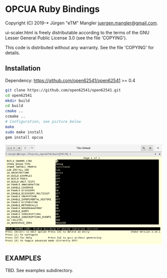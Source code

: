 # OPCUA Ruby Bindings

Copyright (C) 2019-* Jürgen "eTM" Mangler <juergen.mangler@gmail.com>.

ui-scaler.html is freely distributable according to the terms of the GNU Lesser
General Public License 3.0 (see the file 'COPYING').

This code is distributed without any warranty. See the file 'COPYING' for
details.

## Installation

Dependency: https://github.com/open62541/open62541 >= 0.4

```sh
git clone https://github.com/open62541/open62541.git
cd open62541
mkdir build
cd build
cmake ..
ccmake ..
# Configuration, see picture below
make
sudo make install
gem install opcua
```

![ccmake Config](config.png)

## EXAMPLES

TBD. See examples subdirectory.
